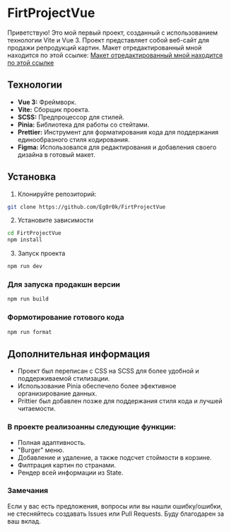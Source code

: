 # FirtProjectVue

Приветствую! Это мой первый проект, созданный с использованием технологии Vite и Vue 3. Проект представляет собой веб-сайт для продажи репродукций картин.
Макет отредактированный мной находится по этой ссылке: [Макет отредактированный мной находится по этой ссылке](https://www.figma.com/file/mL7JFvOjzfseFGAvXzXaA3/House-(Copy)?type=design&node-id=0%3A1&mode=design&t=qitQU23OurtwTiNG-1)

## Технологии
- **Vue 3:** Фреймворк.
- **Vite:** Сборщик проекта. 
- **SCSS:** Предпроцессор для стилей.
- **Pinia:** Библиотека для работы со стейтами.
- **Prettier:** Инструмент для форматирования кода для поддержания единообразного стиля кодирования.
- **Figma:** Использовался для редактирования и добавления своего дизайна в готовый макет.
## Установка
1. Клонируйте репозиторий: 
```bash
git clone https://github.com/Eg0r0k/FirtProjectVue
```
2. Установите зависимости
```bash
cd FirtProjectVue
npm install
```
3. Запуск проекта 
```bash
npm run dev
```
### Для запуска продакшн версии
```bash
npm run build
```
### Формотирование готового кода 
```bash 
npm run format 
```
## Дополнительная информация 
* Проект был переписан с CSS на SCSS для более удобной и поддерживаемой стилизации.  
* Использование Pinia обеспечело более эфективное организирование данных.
* Prittier был добавлен позже для поддержания стиля кода и лучшей читаемости.
### В проекте реализоанны следующие функции: 
* Полная адаптивность.
* "Burger" меню. 
* Добавление и удаление, а также подсчет стоймости в корзине.
* Филтрация картин по странами. 
* Рендер всей информации из State.
### Замечания 
Если у вас есть предложения, вопросы или вы нашли ошибку/ошибки, не стесняйтесь создавать Issues или Pull Requests. Буду благодарен за ваш вклад. 
